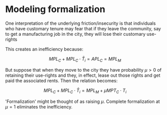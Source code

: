 # Modeling formalization

One interpretation of the underlying friction/insecurity is that individuals who have customary tenure may fear that if they leave the community, say to get a manufacturing job in the city, they will lose their customary use-rights

This creates an inefficiency because:

$$
MPL_C + MPL_C \cdot \bar T_i = APL_C = MPL_M
$$


But suppose that when they move to the city they have probability $\mu > 0$ of retaining their use-rights and they, in effect, lease out those rights and get paid the associated rents.  Then the relation becomes:

$$
MPL_C + MPL_C \cdot \bar T_i = MPL_M + \mu MPT_C \cdot T_i
$$

'Formalization' might be thought of as raising $\mu$.  Complete formalization at $\mu = 1$ eliminates the inefficiency.  